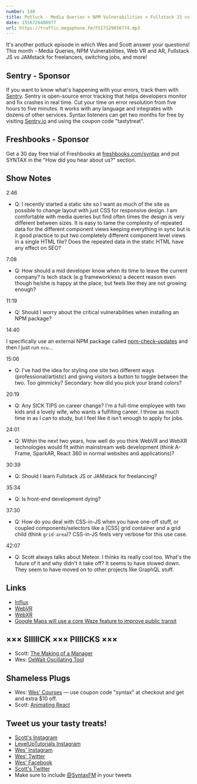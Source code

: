```yaml
---
number: 140
title: Potluck - Media Queries × NPM Vulnerabilities × Fullstack JS vs JAMstack × Web VR/AR × Switching Jobs × More!
date: 1556726400977
url: https://traffic.megaphone.fm/FSI7129050774.mp3
---
```


It's another potluck episode in which Wes and Scott answer your questions! This month - Media Queries, NPM Vulnerabilities, Web VR and AR, Fullstack JS vs JAMstack for freelancers, switching jobs, and more!

## Sentry - Sponsor

If you want to know what's happening with your errors, track them with [Sentry](https://sentry.io/). Sentry is open-source error tracking that helps developers monitor and fix crashes in real time. Cut your time on error resolution from five hours to five minutes. It works with any language and integrates with dozens of other services. Syntax listeners can get two months for free by visiting [Sentry.io](https://sentry.io/) and using the coupon code "tastytreat".

## Freshbooks - Sponsor

Get a 30 day free trial of Freshbooks at [freshbooks.com/syntax](https://freshbooks.com/syntax) and put SYNTAX in the "How did you hear about us?" section.

## Show Notes

2:46

* Q: I recently started a static site so I want as much of the site as possible to change layout with just CSS for responsive design. I am comfortable with media queries but find often times the design is very different between sizes. It is easy to tame the complexity of repeated data for the different component views keeping everything in sync but is it good practice to put two completely different component level views in a single HTML file? Does the repeated data in the static HTML have any effect on SEO?

7:08

* Q: How should a mid developer know when its time to leave the current company? Is tech stack (e.g frameworkless) a decent reason even though he/she is happy at the place, but feels like they are not growing enough?

11:19

* Q: Should I worry about the critical vulnerabilities when installing an NPM package?

14:40

I specifically use an external NPM package called [npm-check-updates](https://www.npmjs.com/package/npm-check-updates) and then I just run `ncu`...

15:06

* Q: I've had the idea for styling one site two different ways (professional/artistic) and giving visitors a button to toggle between the two. Too gimmicky? Secondary: how did you pick your brand colors?

20:19

* Q: Any SICK TIPS on career change? I'm a full-time employee with two kids and a lovely wife, who wants a fulfilling career. I throw as much time in as I can to study, but I feel like it isn't enough to apply for jobs.

24:01

* Q: Within the next two years, how well do you think WebVR and WebXR technologies would fit within mainstream web development (think A-Frame, SparkAR, React 360 in normal websites and applications)?

30:39

* Q: Should I learn Fullstack JS or JAMstack for freelancing?

35:34

* Q: Is front-end development dying?

37:30

* Q: How do you deal with CSS-in-JS when you have one-off stuff, or coupled components/selectors like a [CSS] grid container and a grid child (think `grid-area`)? CSS-in-JS feels very verbose for this use case.

42:07

* Q: Scott always talks about Meteor. I thinks its really cool too. What's the future of it and why didn't it take off? It seems to have slowed down. They seem to have moved on to other projects like GraphQL stuff.

## Links
* [Influx](https://www.influxtechnology.com/)
* [WebVR](https://webvr.info/)
* [WebXR](https://www.w3.org/TR/webxr/)
* [Google Maps will use a core Waze feature to improve public transit](https://news.yahoo.com/google-maps-core-waze-feature-223508153.html)

## ××× SIIIIICK ××× PIIIICKS ×××
* Scott: [The Making of a Manager](https://amzn.to/2Dq9WNG)
* Wes: [DeWalt Oscillating Tool](https://amzn.to/2Iz7jNQ)

## Shameless Plugs
* Wes: [Wes' Courses](https://wesbos.com/courses) — use coupon code "syntax" at checkout and get and extra $10 off.
* Scott: [Animating React](https://leveluptutorials.com/pro)

## Tweet us your tasty treats!
* [Scott's Instagram](https://www.instagram.com/stolinski/)
* [LevelUpTutorials Instagram](https://www.instagram.com/LevelUpTutorials/)
* [Wes' Instagram](https://www.instagram.com/wesbos/)
* [Wes' Twitter](https://twitter.com/wesbos)
* [Wes' Facebook](https://www.facebook.com/wesbos.developer)
* [Scott's Twitter](https://twitter.com/stolinski)
* Make sure to include [@SyntaxFM](https://twitter.com/SyntaxFM) in your tweets
